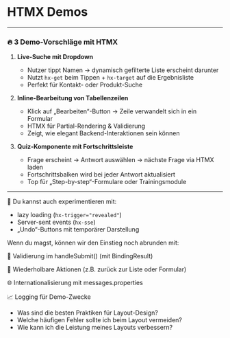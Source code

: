 # HTMX Demos
---

### 🔥 3 Demo-Vorschläge mit HTMX

1. **Live-Suche mit Dropdown**
    - Nutzer tippt Namen → dynamisch gefilterte Liste erscheint darunter
    - Nutzt `hx-get` beim Tippen + `hx-target` auf die Ergebnisliste
    - Perfekt für Kontakt- oder Produkt-Suche

2. **Inline-Bearbeitung von Tabellenzeilen**
    - Klick auf „Bearbeiten“-Button → Zeile verwandelt sich in ein Formular
    - HTMX für Partial-Rendering & Validierung
    - Zeigt, wie elegant Backend-Interaktionen sein können

3. **Quiz-Komponente mit Fortschrittsleiste**
    - Frage erscheint → Antwort auswählen → nächste Frage via HTMX laden
    - Fortschrittsbalken wird bei jeder Antwort aktualisiert
    - Top für „Step-by-step“-Formulare oder Trainingsmodule

---

🧠 Du kannst auch experimentieren mit:
- lazy loading (`hx-trigger="revealed"`)
- Server-sent events (`hx-sse`)
- „Undo“-Buttons mit temporärer Darstellung

Wenn du magst, können wir den Einstieg noch abrunden mit:

🧪 Validierung im handleSubmit() (mit BindingResult)

🔁 Wiederholbare Aktionen (z.B. zurück zur Liste oder Formular)

🌐 Internationalisierung mit messages.properties

📈 Logging für Demo-Zwecke




- Was sind die besten Praktiken für Layout-Design?
- Welche häufigen Fehler sollte ich beim Layout vermeiden?
- Wie kann ich die Leistung meines Layouts verbessern?